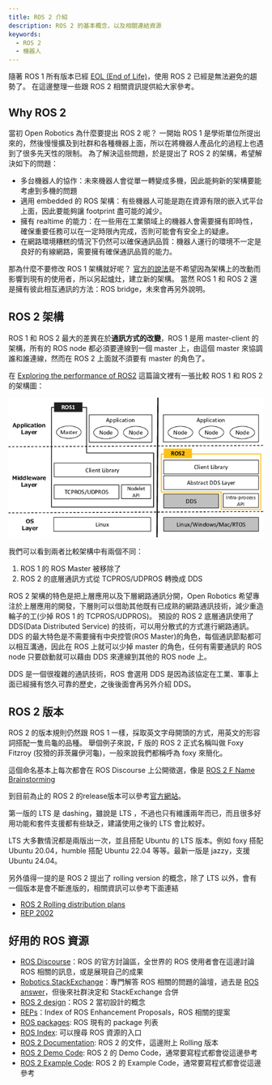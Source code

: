 ```yaml
---
title: ROS 2 介紹
description: ROS 2 的基本概念，以及相關連結資源
keywords:
  - ROS 2
  - 機器人
---
```


隨著 ROS 1 所有版本已經 [EOL (End of Life)](https://www.ros.org/blog/noetic-eol/)，使用 ROS 2 已經是無法避免的趨勢了。
在這邊整理一些跟 ROS 2 相關資訊提供給大家參考。

## Why ROS 2

當初 Open Robotics 為什麼要提出 ROS 2 呢？
一開始 ROS 1 是學術單位所提出來的，然後慢慢擴及到社群和各種機器上面，所以在將機器人產品化的過程上也遇到了很多先天性的限制。
為了解決這些問題，於是提出了 ROS 2 的架構，希望解決如下的問題：

* 多台機器人的協作：未來機器人會從單一轉變成多機，因此能夠新的架構要能考慮到多機的問題
* 適用 embedded 的 ROS 架構：有些機器人可能是跑在資源有限的嵌入式平台上面，因此要能夠讓 footprint 盡可能的減少。
* 擁有 realtime 的能力：在一些用在工業領域上的機器人會需要擁有即時性，確保重要任務可以在一定時限內完成，否則可能會有安全上的疑慮。
* 在網路環境糟糕的情況下仍然可以確保通訊品質：機器人運行的環境不一定是良好的有線網路，需要擁有確保通訊品質的能力。

那為什麼不要修改 ROS 1 架構就好呢？
[官方的說法](https://design.ros2.org/articles/why_ros2.html#why-not-just-enhance-ros-1)是不希望因為架構上的改動而影響到現有的使用者，所以另起爐灶，建立新的架構。
當然 ROS 1 和 ROS 2 還是擁有彼此相互通訊的方法：ROS bridge，未來會再另外說明。

## ROS 2 架構

ROS 1 和 ROS 2 最大的差異在於**通訊方式的改變**，ROS 1 是用 master-client 的架構，所有的 ROS node 都必須要連線到一個 master 上，由這個 master 來協調誰和誰連線，然而在 ROS 2 上面就不須要有 master 的角色了。

在 [Exploring the performance of ROS2](https://www.researchgate.net/publication/309128426_Exploring_the_performance_of_ROS2) 這篇論文裡有一張比較 ROS 1 和 ROS 2 的架構圖：

![ROS 1 & ROS 2 architecture](images/ROS_architecture.png)

我們可以看到兩者比較架構中有兩個不同：

1. ROS 1 的 ROS Master 被移除了
2. ROS 2 的底層通訊方式從 TCPROS/UDPROS 轉換成 DDS

ROS 2 架構的特色是把上層應用以及下層網路通訊分開，Open Robotics 希望專注於上層應用的開發，下層則可以借助其他既有已成熟的網路通訊技術，減少重造輪子的工(少掉 ROS 1 的 TCPROS/UDPROS)。
預設的 ROS 2 底層通訊使用了 DDS(Data Distributed Service) 的技術，可以用分散式的方式進行網路通訊。
DDS 的最大特色是不需要擁有中央控管(ROS Master)的角色，每個通訊節點都可以相互溝通，因此在 ROS 上就可以少掉 master 的角色，任何有需要通訊的 ROS node 只要啟動就可以藉由 DDS 來連線到其他的 ROS node 上。

DDS 是一個很複雜的通訊技術，ROS 會選用 DDS 是因為該協定在工業、軍事上面已經擁有悠久可靠的歷史，之後後面會再另外介紹 DDS。

## ROS 2 版本

ROS 2 的版本規則仍然跟 ROS 1 一樣，採取英文字母開頭的方式，用英文的形容詞搭配一隻烏龜的品種。
舉個例子來說，F 版的 ROS 2 正式名稱叫做 Foxy Fitzroy (狡猾的菲茨羅伊河龜)，一般來說我們都稱呼為 foxy 來簡化。

這個命名基本上每次都會在 ROS Discourse 上公開徵選，像是 [ROS 2 F Name Brainstorming](https://discourse.ros.org/t/ros-2-f-name-brainstorming/11081)

到目前為止的 ROS 2 的release版本可以參考[官方網站](https://index.ros.org/doc/ros2/Releases/)。

第一版的 LTS 是 dashing，雖說是 LTS ，不過也只有維護兩年而已，而且很多好用功能和套件支援都有些缺乏，建議使用之後的 LTS 會比較好。

LTS 大多數情況都是兩版出一次，並且搭配 Ubuntu 的 LTS 版本。例如 foxy 搭配 Ubuntu 20.04，humble 搭配 Ubuntu 22.04 等等。最新一版是 jazzy，支援 Ubuntu 24.04。

另外值得一提的是 ROS 2 提出了 rolling version 的概念，除了 LTS 以外，會有一個版本是會不斷進版的，相關資訊可以參考下面連結

* [ROS 2 Rolling distribution plans](https://discourse.ros.org/t/ros-2-rolling-distribution-plans/13227)
* [REP 2002](https://ros.org/reps/rep-2002.html)

## 好用的 ROS 資源

* [ROS Discourse](https://discourse.ros.org/)：ROS 的官方討論區，全世界的 ROS 使用者會在這邊討論 ROS 相關的訊息，或是展現自己的成果
* [Robotics StackExchange](https://robotics.stackexchange.com/)：專門解答 ROS 相關的問題的論壇，過去是 [ROS answer](https://answers.ros.org/questions/)，但後來社群決定和 StackExchange 合併
* [ROS 2 design](https://design.ros2.org/)：ROS 2 當初設計的概念
* [REPs](https://ros.org/reps/rep-0000.html)：Index of ROS Enhancement Proposals，ROS 相關的提案
* [ROS packages](https://index.ros.org/packages/): ROS 現有的 package 列表
* [ROS Index](https://index.ros.org/): 可以搜尋 ROS 資源的入口
* [ROS 2 Documentation](https://docs.ros.org/en/rolling/index.html): ROS 2 的文件，這邊附上 Rolling 版本
* [ROS 2 Demo Code](https://github.com/ros2/demos): ROS 2 的 Demo Code，通常要寫程式都會從這邊參考
* [ROS 2 Example Code](https://github.com/ros2/examples): ROS 2 的 Example Code，通常要寫程式都會從這邊參考
